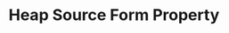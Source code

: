 ---
# -------------------------- #
#        CONTENT TYPE        #
# -------------------------- #

content-type: "api-form"
form-type: "source"
key: "source-form-properties-heap-object"


# -------------------------- #
#        OBJECT INFO         #
# -------------------------- #

title: "Heap Source Form Property"
api-type: "platform.heap"
display-name: "Heap"

source-type: "saas"
docs-name: "heap"

## This is used to fill in the description that displays in the source form property rollup and under the object itself.

property-description: "data dumps in Amazon S3 buckets"

## Full copy is: "Heap connections read data from [data dumps in Amazon S3 buckets] and correspond to source type: platform.heap."

# -------------------------- #
#      OBJECT ATTRIBUTES     #
# -------------------------- #

uses-start-date: true

object-attributes:
  - name: "account_id"
    type: "string"
    required: true
    description: |
      The user's Amazon Web Services account ID. Refer to the [Heap documentation]({{ doc-link | append: "#retrieve-aws-account-id" }}) for instructions on retrieving this info.
    value: "123456789123"

  - name: "external_id"
    type: "string"
    required: true
    description: |
      The external ID associated with the Amazon Web Services (AWS) Identity Access Management (IAM) role used by Stitch. In AWS, external IDs are used to increase role security when granting access to accounts that you don't own or have administrative access to. Stitch will provide this ID when accessing {{ form-property.display-name }}.

      This value can be anything, but it must be the same as the external ID provided in the AWS console when creating the Stitch IAM role. Refer to the [{{ form-property.display-name }} documentation]({{ doc-link | append: "#create-stitch-iam-role" }}) for more info.
    value: "stitch_connection_12345"

  - name: "role_name"
    type: "string"
    required: true
    description: |
      The name of the AWS IAM role Stitch should assume when extracting data from Amazon S3. This role will have the permissions in the IAM policy associated with the role.

      This value can be anything, but it must be the same as the role name provided in the AWS console when creating the Stitch IAM role.

      Refer to the [{{ form-property.display-name }} documentation]({{ doc-link | append: "#create-stitch-iam-role" }}){:target="new"} for more info.
    value: "stitch_heap_CNTl5Br9"

  - name: "bucket"
    type: "string"
    required: true
    description: |
      The name of the bucket Stitch should replicate {{ form-property.display-name }} data from. {{ form-property.display-name }} [requires that bucket names](https://docs.heapanalytics.com/docs/heap-sql-retroactive-s3-specification#section-data-delivery){:target="new"} be prefixed with `heap-rs3-`. 
    value: "heap-rs3-<BUCKET_NAME>"
---